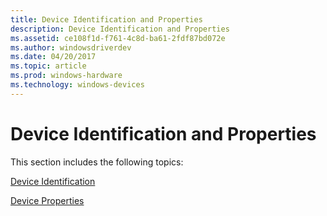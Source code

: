 ```yaml
---
title: Device Identification and Properties
description: Device Identification and Properties
ms.assetid: ce108f1d-f761-4c8d-ba61-2fdf87bd072e
ms.author: windowsdriverdev
ms.date: 04/20/2017
ms.topic: article
ms.prod: windows-hardware
ms.technology: windows-devices
---
```


# Device Identification and Properties


This section includes the following topics:

[Device Identification](device-identification.md)

[Device Properties](device-properties.md)

 

 





